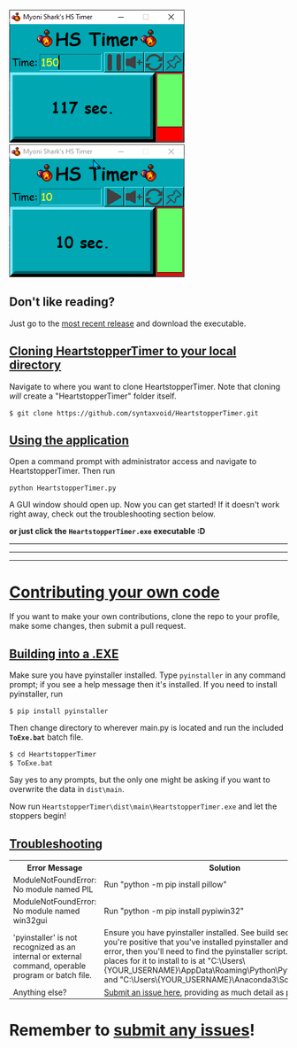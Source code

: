![sample_1](https://github.com/SyntaxVoid/HeartstopperTimer/blob/main/samples/sample1.png?raw=True)
![sample_2](https://github.com/SyntaxVoid/HeartstopperTimer/blob/main/samples/sample2.gif?raw=True)

## Don't like reading?
Just go to the [most recent release][104] and download the executable.


## [Cloning HeartstopperTimer to your local directory][100]
Navigate to where you want to clone HeartstopperTimer. Note that cloning *will* create a "HeartstopperTimer" folder itself.

```
$ git clone https://github.com/syntaxvoid/HeartstopperTimer.git
```

## [Using the application][101]
Open a command prompt with administrator access and navigate to HeartstopperTimer. Then run
```
python HeartstopperTimer.py
```
A GUI window should open up. Now you can get started! If it doesn't work right away, check out the troubleshooting section below.

__**or just click the `HeartstopperTimer.exe` executable :D**__


---
---
---

# [Contributing your own code][103]
If you want to make your own contributions, clone the repo to your profile, make some changes, then submit a pull request.


## [Building into a .EXE][999]

Make sure you have pyinstaller installed. Type `pyinstaller` in any command prompt; if you see a help message then it's installed. If you need to install pyinstaller, run
```
$ pip install pyinstaller
```

Then change directory to wherever main.py is located and run the included **`ToExe.bat`** batch file.
```
$ cd HeartstopperTimer
$ ToExe.bat
```
Say yes to any prompts, but the only one might be asking if you want to overwrite the data in `dist\main`. 

Now run `HeartstopperTimer\dist\main\HeartstopperTimer.exe` and let the stoppers begin!

## [Troubleshooting][102]

<table>
  <tbody>
    <tr>
      <th align="center">Error Message</th>
      <th align="center">Solution</th>
    </tr>
    <tr>
      <td>ModuleNotFoundError: No module named PIL</td>
      <td>Run "python -m pip install pillow"</td>
    </tr>
    <tr>
      <td>ModuleNotFoundError: No module named win32gui</td>
      <td>Run "python -m pip install pypiwin32"</td>
    </tr>
    <tr>
    <td>'pyinstaller' is not recognized as an internal or external command,
operable program or batch file.</td>
    <td>Ensure you have pyinstaller installed. See build section above. If you're positive that you've installed pyinstaller and still see the error, then you'll need to find the pyinstaller script. Twp popular places for it to install to is at "C:\Users\{YOUR_USERNAME}\AppData\Roaming\Python\Python38\Scripts" and "C:\Users\{YOUR_USERNAME}\Anaconda3\Scripts\</td>
    </tr>
    <tr>
      <td>Anything else?</td>
      <td><a href="https://github.com/SyntaxVoid/HeartstopperTimer/issues/new">Submit an issue here</a>, providing as much detail as possible. </td>
    </tr>
  </tbody>
</table>


# Remember to [submit any issues][1]!


[1]: https://github.com/SyntaxVoid/HeartstopperTimer/issues/new

[100]: https://github.com/SyntaxVoid/HeartstopperTimer#cloning-heartstoppertimer-to-your-local-directory
[101]: https://github.com/SyntaxVoid/HeartstopperTimer#using-the-application
[102]: https://github.com/SyntaxVoid/HeartstopperTimer#troubleshooting
[103]: https://github.com/SyntaxVoid/HeartstopperTimer#contributing-your-own-code
[104]: https://github.com/SyntaxVoid/HeartstopperTimer/releases/latest
[999]: https://github.com/SyntaxVoid/HeartstopperTimer#building-into-a-exe
